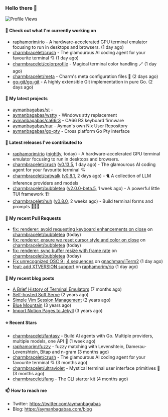### Hello there 👋

![Profile Views](https://komarev.com/ghpvc/?username=aymanbagabas&label=PROFILE+VIEWS)

#### 👷 Check out what I'm currently working on

- [raphamorim/rio](https://github.com/raphamorim/rio) - A hardware-accelerated GPU terminal emulator focusing to run in desktops and browsers. (1 day ago)
- [charmbracelet/crush](https://github.com/charmbracelet/crush) - The glamourous AI coding agent for your favourite terminal 💘 (1 day ago)
- [charmbracelet/colorprofile](https://github.com/charmbracelet/colorprofile) - Magical terminal color handling 🪄 (1 day ago)
- [charmbracelet/meta](https://github.com/charmbracelet/meta) - Charm&#39;s meta configuration files 🫥 (2 days ago)
- [go-git/go-git](https://github.com/go-git/go-git) - A highly extensible Git implementation in pure Go. (2 days ago)

#### 🌱 My latest projects

- [aymanbagabas/st](https://github.com/aymanbagabas/st) - 
- [aymanbagabas/wstty](https://github.com/aymanbagabas/wstty) - Windows stty replacement
- [aymanbagabas/ca66r3](https://github.com/aymanbagabas/ca66r3) - CA66 R3 keyboard firmware
- [aymanbagabas/nur](https://github.com/aymanbagabas/nur) - Ayman&#39;s own Nix User Repository
- [aymanbagabas/go-pty](https://github.com/aymanbagabas/go-pty) - Cross platform Go Pty interface

#### 🔭 Latest releases I've contributed to

- [raphamorim/rio](https://github.com/raphamorim/rio) ([nightly](https://github.com/raphamorim/rio/releases/tag/nightly), today) - A hardware-accelerated GPU terminal emulator focusing to run in desktops and browsers.
- [charmbracelet/crush](https://github.com/charmbracelet/crush) ([v0.13.5](https://github.com/charmbracelet/crush/releases/tag/v0.13.5), 1 day ago) - The glamourous AI coding agent for your favourite terminal 💘
- [charmbracelet/catwalk](https://github.com/charmbracelet/catwalk) ([v0.8.1](https://github.com/charmbracelet/catwalk/releases/tag/v0.8.1), 2 days ago) - 🐈 A collection of LLM inference providers and models 
- [charmbracelet/bubbletea](https://github.com/charmbracelet/bubbletea) ([v2.0.0-beta.5](https://github.com/charmbracelet/bubbletea/releases/tag/v2.0.0-beta.5), 1 week ago) - A powerful little TUI framework 🏗
- [charmbracelet/huh](https://github.com/charmbracelet/huh) ([v0.8.0](https://github.com/charmbracelet/huh/releases/tag/v0.8.0), 2 weeks ago) - Build terminal forms and prompts 🤷🏻‍♀️

#### 🔨 My recent Pull Requests

- [fix: renderer: avoid requesting keyboard enhancements on close](https://github.com/charmbracelet/bubbletea/pull/1527) on [charmbracelet/bubbletea](https://github.com/charmbracelet/bubbletea) (today)
- [fix: renderer: ensure we reset cursor style and color on close](https://github.com/charmbracelet/bubbletea/pull/1526) on [charmbracelet/bubbletea](https://github.com/charmbracelet/bubbletea) (today)
- [fix: renderer: sync buffer resize with frame rate](https://github.com/charmbracelet/bubbletea/pull/1525) on [charmbracelet/bubbletea](https://github.com/charmbracelet/bubbletea) (today)
- [Fix unrecognized OSC 9 ; 4 sequences](https://github.com/gnachman/iTerm2/pull/528) on [gnachman/iTerm2](https://github.com/gnachman/iTerm2) (1 day ago)
- [feat: add XTVERSION support](https://github.com/raphamorim/rio/pull/1347) on [raphamorim/rio](https://github.com/raphamorim/rio) (1 day ago)

#### 📜 My recent blog posts

- [A Brief History of Terminal Emulators](https://aymanbagabas.com/blog/2025/03/11/a-brief-history-of-terminal-emulators.html) (7 months ago)
- [Self-hosted Soft Serve](https://aymanbagabas.com/blog/2023/04/28/self-hosted-soft-serve.html) (2 years ago)
- [Simple Vim Session Management](https://aymanbagabas.com/blog/2023/04/13/simple-vim-session-management.html) (2 years ago)
- [Blue Mountain](https://aymanbagabas.com/blog/2022/06/02/blue-mountain.html) (3 years ago)
- [Import Notion Pages to Jekyll](https://aymanbagabas.com/blog/2022/03/29/import-notion-pages-to-jekyll.html) (3 years ago)

#### ⭐ Recent Stars

- [charmbracelet/fantasy](https://github.com/charmbracelet/fantasy) - Build AI agents with Go. Multiple providers, multiple models, one API 🧙 (1 week ago)
- [raphamorim/fuzzy](https://github.com/raphamorim/fuzzy) - fuzzy matching with Levenshtein, Damerau-Levenshtein, Bitap and n-gram (3 months ago)
- [charmbracelet/crush](https://github.com/charmbracelet/crush) - The glamourous AI coding agent for your favourite terminal 💘 (3 months ago)
- [charmbracelet/ultraviolet](https://github.com/charmbracelet/ultraviolet) - Mystical terminal user interface primitives 🌈 (3 months ago)
- [charmbracelet/fang](https://github.com/charmbracelet/fang) - The CLI starter kit (4 months ago)

#### 📫 How to reach me

- Twitter: https://twitter.com/aymanbagabas
- Blog: https://aymanbagabas.com/blog
